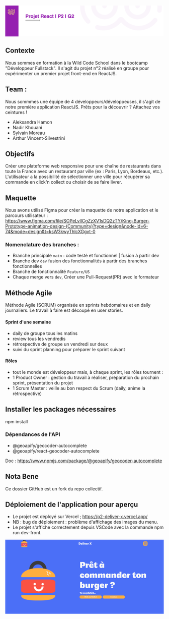 ![image](image/g2.png)

## Contexte

Nous sommes en formation à la Wild Code School dans le bootcamp "Développeur Fullstack".
Il s'agit du projet n°2 réalisé en groupe pour expérimenter un premier projet front-end en ReactJS.

## Team :

Nous sommmes une équipe de 4 développeurs/développeuses, il s'agit de notre première application ReactJS. Prêts pour la découvrir ? Attachez vos ceintures !

- Aleksandra Hamon
- Nadir Khouani
- Sylvain Moreau
- Arthur Vincent-Silvestrini

## Objectifs

Créer une plateforme web responsive pour une chaîne de restaurants dans toute la France avec un restaurant par ville (ex : Paris, Lyon, Bordeaux, etc.). L'utilisateur a la possibilité de sélectionner une ville pour récupérer sa commande en click'n collect ou choisir de se faire livrer.

## Maquette

Nous avons utilisé Figma pour créer la maquette de notre application et le parcours utilisateur :
https://www.figma.com/file/SOPeLvlICgZzXV1sDQ2zTY/King-Burger-Prototype-animation-design-(Community)?type=design&node-id=6-74&mode=design&t=ksW3kwyThlcXGgvt-0

### Nomenclature des branches :

- Branche principale `main` : code testé et fonctionnel | fusion à partir dev
- Branche dev `dev` fusion des fonctionnalités à partir des branches fonctionnelles
- Branche de fonctionnalité `Feature/US`
- Chaque merge vers `dev`, Créer une Pull-Request(PR) avec le formateur

## Méthode Agile

Méthode Agile (SCRUM) organisée en sprints hebdomaires et en daily journaliers. Le travail à faire est découpé en user stories.

#### Sprint d'une semaine

- daily de groupe tous les matins
- review tous les vendredis
- rétrospective de groupe un vendredi sur deux
- suivi du sprint planning pour préparer le sprint suivant

#### Rôles

- tout le monde est développeur mais, à chaque sprint, les rôles tournent :
- 1 Product Owner : gestion du travail à réaliser, préparation du prochain sprint, présentation du projet
- 1 Scrum Master : veille au bon respect du Scrum (daily, anime la rétrospective)

## Installer les packages nécessaires

npm install

### Dépendances de l'API

- @geoapify/geocoder-autocomplete
- @geoapify/react-geocoder-autocomplete

Doc : https://www.npmjs.com/package/@geoapify/geocoder-autocomplete

## Nota Bene

Ce dossier GitHub est un fork du repo collectif.

## Déploiement de l'application pour aperçu

- Le projet est déployé sur Vercel ;
 https://p2-deliver-x.vercel.app/
- NB : bug de déploiement : problème d'affichage des images du menu.
- Le projet s'affiche correctement depuis VSCode avec la commande npm run dev-front.

![image](frontend/src/assets/icones/apercu-site.png)
